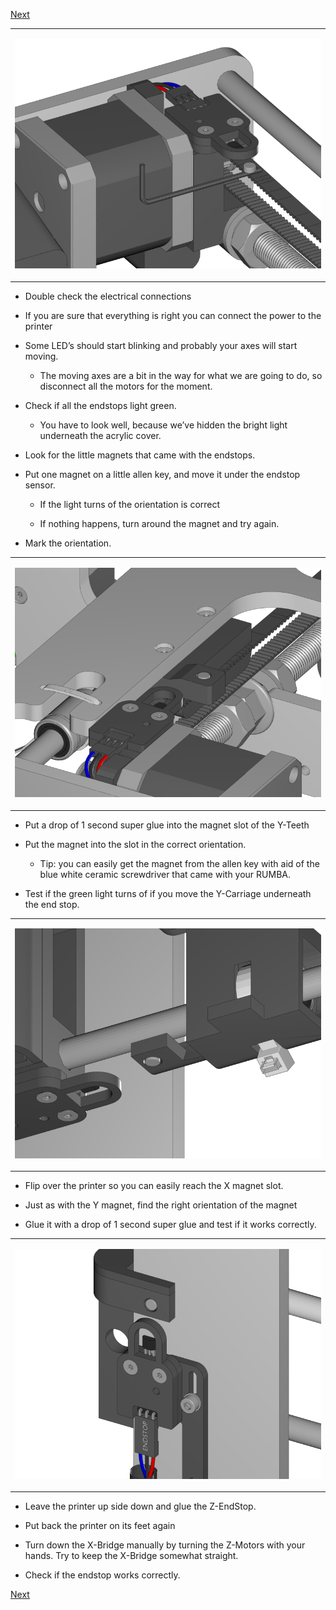 [Next](https://github.com/laydrop/i3-Berlin/wiki/Section-4.6-Uploading-Firmware)

<table>
<colgroup>
<col width="100%" />
</colgroup>
<tbody>
<tr class="odd">
<td align="left"><p><img src="media/Section_4_0026.png" alt="media/Section_4_0026.png" /></p></td>
</tr>
</tbody>
</table>

-   Double check the electrical connections

-   If you are sure that everything is right you can connect the power to the printer

-   Some LED’s should start blinking and probably your axes will start moving.

    -   The moving axes are a bit in the way for what we are going to do, so disconnect all the motors for the moment.

-   Check if all the endstops light green.

    -   You have to look well, because we’ve hidden the bright light underneath the acrylic cover.

-   Look for the little magnets that came with the endstops.

-   Put one magnet on a little allen key, and move it under the endstop sensor.

    -   If the light turns of the orientation is correct

    -   If nothing happens, turn around the magnet and try again.

-   Mark the orientation.

<table>
<colgroup>
<col width="100%" />
</colgroup>
<tbody>
<tr class="odd">
<td align="left"><p><img src="media/Section_4_0027.png" alt="media/Section_4_0027.png" /></p></td>
</tr>
</tbody>
</table>

-   Put a drop of 1 second super glue into the magnet slot of the Y-Teeth

-   Put the magnet into the slot in the correct orientation.

    -   Tip: you can easily get the magnet from the allen key with aid of the blue white ceramic screwdriver that came with your RUMBA.

-   Test if the green light turns of if you move the Y-Carriage underneath the end stop.

<table>
<colgroup>
<col width="100%" />
</colgroup>
<tbody>
<tr class="odd">
<td align="left"><p><img src="media/Section_4_0029.png" alt="media/Section_4_0029.png" /></p></td>
</tr>
</tbody>
</table>

-   Flip over the printer so you can easily reach the X magnet slot.

-   Just as with the Y magnet, find the right orientation of the magnet

-   Glue it with a drop of 1 second super glue and test if it works correctly.

<table>
<colgroup>
<col width="100%" />
</colgroup>
<tbody>
<tr class="odd">
<td align="left"><p><img src="media/Section_4_0028.png" alt="media/Section_4_0028.png" /></p></td>
</tr>
</tbody>
</table>

-   Leave the printer up side down and glue the Z-EndStop.

-   Put back the printer on its feet again

-   Turn down the X-Bridge manually by turning the Z-Motors with your hands. Try to keep the X-Bridge somewhat straight.

-   Check if the endstop works correctly.

[Next](https://github.com/laydrop/i3-Berlin/wiki/Section-4.6-Uploading-Firmware)
